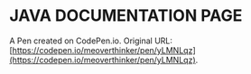 # JAVA DOCUMENTATION PAGE

A Pen created on CodePen.io. Original URL: [https://codepen.io/meoverthinker/pen/yLMNLqz](https://codepen.io/meoverthinker/pen/yLMNLqz).


